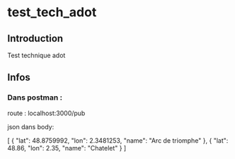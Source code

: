 # test_tech_adot
## Introduction
Test technique adot

## Infos

### Dans postman :
route :
localhost:3000/pub

json dans body:

[
  {
    "lat": 48.8759992,
    "lon": 2.3481253,
    "name": "Arc de triomphe"
  },
  {
    "lat": 48.86,
    "lon": 2.35,
    "name": "Chatelet"
  }
]
